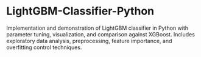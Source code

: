 # LightGBM-Classifier-Python
Implementation and demonstration of LightGBM classifier in Python with parameter tuning, visualization, and comparison against XGBoost. Includes exploratory data analysis, preprocessing, feature importance, and overfitting control techniques.

